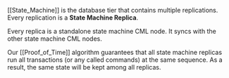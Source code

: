 [[State_Machine]] is the database tier that contains multiple replications. Every replication is a **State Machine Replica**.

Every replica is a standalone state machine CML node. It syncs with the other state machine CML nodes. 

Our [[Proof_of_Time]] algorithm guarantees that all state machine replicas run all transactions (or any called commands) at the same sequence. As a result, the same state will be kept among all replicas.
